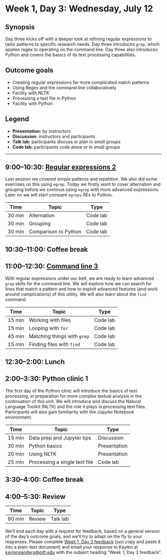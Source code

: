 # Week 1, Day 3: Wednesday, July 12
## Synopsis

Day three kicks off with a deeper look at refining regular expressions to tailor
                patterns to specific research needs. Day three introduces `grep`, which applies
                regex to operating on the command line. Day three also introduces Python and covers
                the basics of its text processing capabilities.

## Outcome goals
* Creating regular expressions for more complicated match patterns
* Using Regex and the command line collaboratively
* Facility with NLTK
* Processing a text file in Python
* Facility with Python
## Legend

* **Presentation:** by instructors
* **Discussion:** instructors and participants
* **Talk lab:** participants discuss or plan in small groups
* **Code lab:** participants code alone or in small groups

* * *
## 9:00–10:30: [Regular expressions 2](regex2.md)

Last session we covered simple patterns and repetition. We also did some exercises on this using `egrep`. Today we firstly want to cover alternation and grouping before we continue using `egrep` with more advanced expressions. Later on we will start compare `egreps` REs to Python.

Time | Topic | Type
---- | ---- | ---- 
30 min | Alternation | Code lab
30 min | Grouping | Code lab
30 min | Comparison to Python | Code lab

## 10:30–11:00: Coffee break

## 11:00–12:30: [Command line 3](command_line_3_djb.md)

With regular expressions under our belt, we are ready to learn advanced `grep` skills for the command line. We will explore how we can search for lines that match a pattern and how to exploit advanced features (and work around complications) of this utility. We will also learn about the `find` command.

Time | Topic | Type
---- | ---- | ---- 
15 min | Working with files | Code lab
15 min | Looping with `for` | Code lab
45 min | Matching things with `grep` | Code lab
15 min | Finding files with `find` | Code lab

## 12:30–2:00: Lunch

## 2:00–3:30: Python clinic 1

The first day of the Python clinic will introduce the basics of text processing, in preparation for more complex textual analysis in the continuation of this unit. We will introduce and discuss the Natural Language Toolkit (NLTK) and the role it plays in processing text files. Participants will also gain familiarity with the Jupyter Notebook environment.

Time | Topic | Type
---- | ---- | ---- 
15 min | Data prep and Jupyter tips | Discussion
30 min | Python basics | Presentation
20 min | Using NLTK | Presentation
25 min | Processing a single text file | Code lab

## 3:30–4:00: Coffee break

## 4:00–5:30: Review

Time | Topic | Type
---- | ---- | ---- 
90 min | Review | Talk lab

We’ll end each day with a request for feedback, based on a general version of the day’s outcome goals, and we’ll try to adapt on the fly to your responses. Please complete [Week 1, Day 3 feedback](week_1_day_3_feedback.md) (just copy and paste it into a plain-text document) and email your response to Kaylen at [kaylensanders@pitt.edu](mailto:kaylensanders@pitt.edu) with the subject heading “Week 1, Day 3 feedback”.